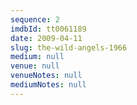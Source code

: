 ```yaml
---
sequence: 2
imdbId: tt0061189
date: 2009-04-11
slug: the-wild-angels-1966
medium: null
venue: null
venueNotes: null
mediumNotes: null
---
```


